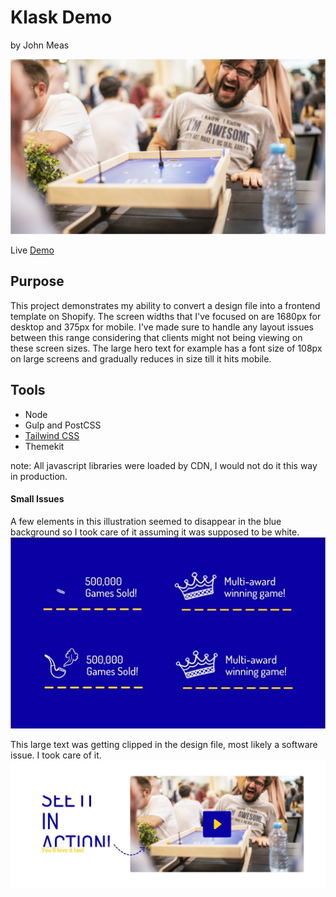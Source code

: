 ﻿# Klask Demo

by John Meas

![alt text](./images/person-having-fun@2x.jpeg)

Live [Demo](https://klask-demo.myshopify.com/)

## Purpose

This project demonstrates my ability to convert a design file into a frontend template on Shopify. The screen widths that I've focused on are 1680px for desktop and 375px for mobile. I've made sure to handle any layout issues between this range considering that clients might not being viewing on these screen sizes. The large hero text for example has a font size of 108px on large screens and gradually reduces in size till it hits mobile.


## Tools
* Node
* Gulp and PostCSS
* [Tailwind CSS](https://tailwindcss.com/)
* Themekit

note: All javascript libraries were loaded by CDN, I would not do it this way in production.

#### Small Issues

A few elements in this illustration seemed to disappear in the blue background so I took care of it assuming it was supposed to be white.
![alt text](./images/icon-output-issue.jpg)

This large text was getting clipped in the design file, most likely a software issue. I took care of it.
![alt text](./images/shout-out-clipped.jpeg)
